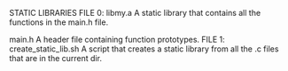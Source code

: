 STATIC LIBRARIES                                                                  FILE 0: libmy.a                          A static library that contains all the functions in the main.h file.

main.h                                   A header file containing function prototypes.                                                                              FILE 1: create_static_lib.sh
A script that creates a static library from all the .c files that are in the current dir.

